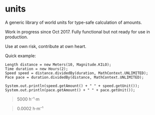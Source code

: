 # units
A generic library of world units for type-safe calculation of amounts.

Work in progress since Oct 2017. Fully functional but not ready for use in production.

Use at own risk, contribute at own heart.

Quick example:

```
Length distance = new Meters(10, Magnitude.KILO);
Time duration = new Hours(2);
Speed speed = distance.dividedBy(duration, MathContext.UNLIMITED);
Pace pace = duration.dividedBy(distance, MathContext.UNLIMITED);

System.out.println(speed.getAmount() + " " + speed.getUnit());
System.out.println(pace.getAmount() + " " + pace.getUnit());
```
>5000 h⁻¹⋅m

>0.0002 h⋅m⁻¹
